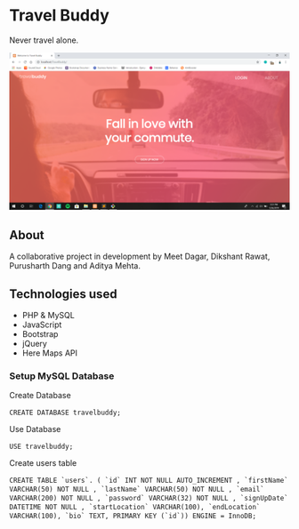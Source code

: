 # Travel Buddy

Never travel alone.


![Landing Page](assets/images/landing-page-snap.png)


## About

A collaborative project in development by Meet Dagar, Dikshant Rawat, Purusharth Dang and Aditya Mehta.

## Technologies used

* PHP & MySQL
* JavaScript
* Bootstrap
* jQuery
* Here Maps API



### Setup MySQL Database

Create Database
```
CREATE DATABASE travelbuddy;
```

Use Database
```
USE travelbuddy;
```

Create users table
```
CREATE TABLE `users`. ( `id` INT NOT NULL AUTO_INCREMENT , `firstName` VARCHAR(50) NOT NULL , `lastName` VARCHAR(50) NOT NULL , `email` VARCHAR(200) NOT NULL , `password` VARCHAR(32) NOT NULL , `signUpDate` DATETIME NOT NULL , `startLocation` VARCHAR(100), `endLocation` VARCHAR(100), `bio` TEXT, PRIMARY KEY (`id`)) ENGINE = InnoDB;
```